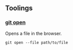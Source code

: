 ## Toolings

### [git open](https://github.com/paulirish/git-open)

Opens a file in the browser.

```
git open --file path/to/file
```
